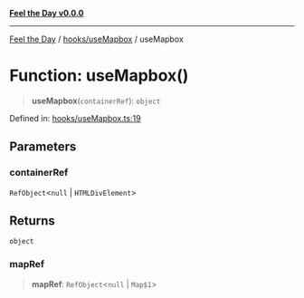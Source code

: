 [**Feel the Day v0.0.0**](../../../README.md)

***

[Feel the Day](../../../README.md) / [hooks/useMapbox](../README.md) / useMapbox

# Function: useMapbox()

> **useMapbox**(`containerRef`): `object`

Defined in: [hooks/useMapbox.ts:19](https://github.com/HyeinKang/feel-the-day/blob/8289c79f2741a9407fd7ce6a81056ae02e4eeed7/src/hooks/useMapbox.ts#L19)

## Parameters

### containerRef

`RefObject`\<`null` \| `HTMLDivElement`\>

## Returns

`object`

### mapRef

> **mapRef**: `RefObject`\<`null` \| `Map$1`\>
